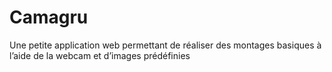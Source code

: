 # Camagru
Une petite application web permettant de réaliser des montages basiques à l’aide de la webcam et d’images prédéfinies
